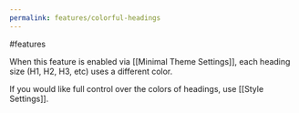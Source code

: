```yaml
---
permalink: features/colorful-headings
---
```

#features 

When this feature is enabled via [[Minimal Theme Settings]], each heading size (H1, H2, H3, etc) uses a different color.

If you would like full control over the colors of headings, use [[Style Settings]].